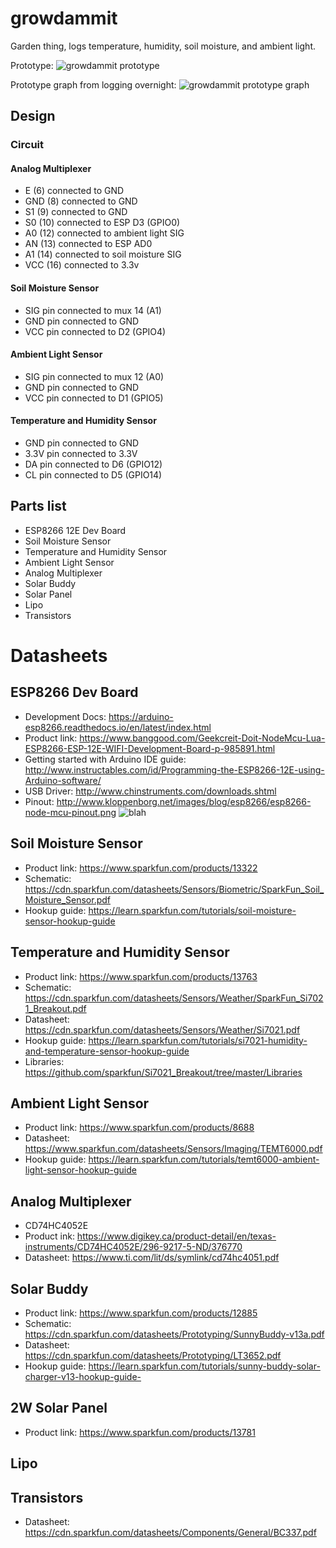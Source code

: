# growdammit
Garden thing, logs temperature, humidity, soil moisture, and ambient light.

Prototype:
![growdammit prototype](http://i.imgur.com/rfPmIEe.jpg)

Prototype graph from logging overnight:
![growdammit prototype graph](https://i.imgur.com/FM1RWV9.png)

## Design
### Circuit

#### Analog Multiplexer
* E (6) connected to GND
* GND (8) connected to GND
* S1 (9) connected to GND
* S0 (10) connected to ESP D3 (GPIO0)
* A0 (12) connected to ambient light SIG
* AN (13) connected to ESP AD0
* A1 (14) connected to soil moisture SIG
* VCC (16) connected to 3.3v

#### Soil Moisture Sensor
* SIG pin connected to mux 14 (A1)
* GND pin connected to GND
* VCC pin connected to D2 (GPIO4)

#### Ambient Light Sensor
* SIG pin connected to mux 12 (A0)
* GND pin connected to GND
* VCC pin connected to D1 (GPIO5)

#### Temperature and Humidity Sensor
* GND pin connected to GND
* 3.3V pin connected to 3.3V
* DA pin connected to D6 (GPIO12)
* CL pin connected to D5 (GPIO14)

## Parts list
* ESP8266 12E Dev Board
* Soil Moisture Sensor
* Temperature and Humidity Sensor
* Ambient Light Sensor
* Analog Multiplexer
* Solar Buddy
* Solar Panel
* Lipo
* Transistors

# Datasheets

## ESP8266 Dev Board
* Development Docs: https://arduino-esp8266.readthedocs.io/en/latest/index.html
* Product link: https://www.banggood.com/Geekcreit-Doit-NodeMcu-Lua-ESP8266-ESP-12E-WIFI-Development-Board-p-985891.html
* Getting started with Arduino IDE guide: http://www.instructables.com/id/Programming-the-ESP8266-12E-using-Arduino-software/
* USB Driver: http://www.chinstruments.com/downloads.shtml
* Pinout: http://www.kloppenborg.net/images/blog/esp8266/esp8266-node-mcu-pinout.png
![blah](http://www.kloppenborg.net/images/blog/esp8266/esp8266-node-mcu-pinout.png)

## Soil Moisture Sensor
* Product link: https://www.sparkfun.com/products/13322
* Schematic: https://cdn.sparkfun.com/datasheets/Sensors/Biometric/SparkFun_Soil_Moisture_Sensor.pdf
* Hookup guide: https://learn.sparkfun.com/tutorials/soil-moisture-sensor-hookup-guide

## Temperature and Humidity Sensor
* Product link: https://www.sparkfun.com/products/13763
* Schematic: https://cdn.sparkfun.com/datasheets/Sensors/Weather/SparkFun_Si7021_Breakout.pdf
* Datasheet: https://cdn.sparkfun.com/datasheets/Sensors/Weather/Si7021.pdf
* Hookup guide: https://learn.sparkfun.com/tutorials/si7021-humidity-and-temperature-sensor-hookup-guide
* Libraries: https://github.com/sparkfun/Si7021_Breakout/tree/master/Libraries

## Ambient Light Sensor
* Product link: https://www.sparkfun.com/products/8688
* Datasheet: https://www.sparkfun.com/datasheets/Sensors/Imaging/TEMT6000.pdf
* Hookup guide: https://learn.sparkfun.com/tutorials/temt6000-ambient-light-sensor-hookup-guide

## Analog Multiplexer
* CD74HC4052E
* Product ink: https://www.digikey.ca/product-detail/en/texas-instruments/CD74HC4052E/296-9217-5-ND/376770
* Datasheet: https://www.ti.com/lit/ds/symlink/cd74hc4051.pdf

## Solar Buddy
* Product link: https://www.sparkfun.com/products/12885
* Schematic: https://cdn.sparkfun.com/datasheets/Prototyping/SunnyBuddy-v13a.pdf
* Datasheet: https://cdn.sparkfun.com/datasheets/Prototyping/LT3652.pdf
* Hookup guide: https://learn.sparkfun.com/tutorials/sunny-buddy-solar-charger-v13-hookup-guide-

## 2W Solar Panel
* Product link: https://www.sparkfun.com/products/13781

## Lipo

## Transistors
* Datasheet: https://cdn.sparkfun.com/datasheets/Components/General/BC337.pdf
